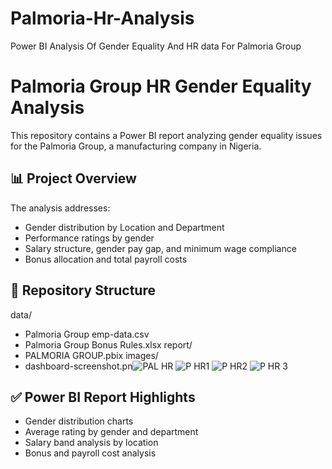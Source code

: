 # Palmoria-Hr-Analysis
Power BI Analysis Of Gender Equality And HR data For Palmoria Group
# Palmoria Group HR Gender Equality Analysis

This repository contains a Power BI report analyzing gender equality issues for the Palmoria Group, a manufacturing company in Nigeria.

## 📊 Project Overview
The analysis addresses:
- Gender distribution by Location and Department
- Performance ratings by gender
- Salary structure, gender pay gap, and minimum wage compliance
- Bonus allocation and total payroll costs

## 📁 Repository Structure

data/
- Palmoria Group emp-data.csv
- Palmoria Group Bonus Rules.xlsx
report/
- PALMORIA GROUP.pbix
images/
- dashboard-screenshot.pn![PAL HR](https://github.com/user-attachments/assets/cf9e4fa1-f393-47d2-92b0-4bad2d30c12f)
![P HR1](https://github.com/user-attachments/assets/df6784b2-e437-40b4-8273-b9cce0548540)
![P HR2](https://github.com/user-attachments/assets/deacbb6a-e0c0-462d-ba83-f97aba371d8c)
![P HR 3](https://github.com/user-attachments/assets/abb6ac22-fc62-4a3f-9f17-80a0a776f249)
## ✅ Power BI Report Highlights
- Gender distribution charts
- Average rating by gender and department
- Salary band analysis by location
- Bonus and payroll cost analysis
